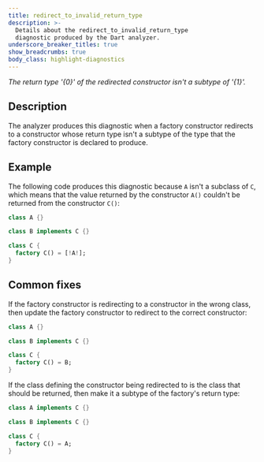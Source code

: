 ```yaml
---
title: redirect_to_invalid_return_type
description: >-
  Details about the redirect_to_invalid_return_type
  diagnostic produced by the Dart analyzer.
underscore_breaker_titles: true
show_breadcrumbs: true
body_class: highlight-diagnostics
---
```


_The return type '{0}' of the redirected constructor isn't a subtype of '{1}'._

## Description

The analyzer produces this diagnostic when a factory constructor redirects
to a constructor whose return type isn't a subtype of the type that the
factory constructor is declared to produce.

## Example

The following code produces this diagnostic because `A` isn't a subclass
of `C`, which means that the value returned by the constructor `A()`
couldn't be returned from the constructor `C()`:

```dart
class A {}

class B implements C {}

class C {
  factory C() = [!A!];
}
```

## Common fixes

If the factory constructor is redirecting to a constructor in the wrong
class, then update the factory constructor to redirect to the correct
constructor:

```dart
class A {}

class B implements C {}

class C {
  factory C() = B;
}
```

If the class defining the constructor being redirected to is the class that
should be returned, then make it a subtype of the factory's return type:

```dart
class A implements C {}

class B implements C {}

class C {
  factory C() = A;
}
```
